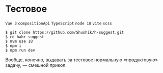 # Тестовое

`Vue 3` `compositionApi` `TypeScript` `node 18` `vite` `scss`

```console
$ git clone https://github.com/Shushik/h-suggest.git
$ cd habr-suggest
$ nvm use 18
$ npm i
$ npm run dev
```
Вообще, конечно, выдавать за тестовое нормальную «продуктовую» задачу, — смешной прикол.
